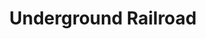 ---
pid: ch325
title: Underground Railroad
location_transcription: Germantown or Center City
coordinates: "[-75.163757811522, 39.952358982537]"
zipcode: '19140'
gen_neighborhood: North Philadelphia
neighborhood: Hunting Park
outside_phl: 
age: '34'
age_range: 30-39
instagram: 
image_file_name: ch_325.jpg
proposal_transcription: |-
  Philadelphia has alway prouder sanctuary to oppress people from present & past. I would like to see a monument reflecting the diversity & historical importance the city provided during those had times.
  Past: African Americans facing slavery & any other historically oppressed groups
  Present: -Latino immigrants -LBGT community -Black community
topic: African Americans,Latinx,History,Human Rights,LGBTQ+,Social Justice,Unity
topic_summary: 0, 0, 0, 0, 0, 0, 0
type: Other No Form
keywords_other: 
credit: Azaria Carter
image_labels: 
twitter: 
facebook: 
permalink: "/monuments/ch325/"
layout: item-page
---